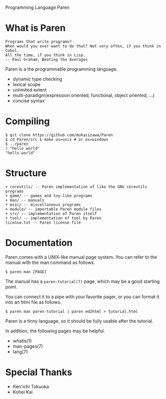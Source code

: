 Programming Language Paren

# What is Paren

    Programs that write programs?
    When would you ever want to do that? Not very often, if you think in Cobol.
    All the time, if you think in Lisp.
    -- Paul Graham, Beating the Averages

Paren is a the programmable programming language.

- dynamic type checking
- lexical scope
- unlimited extent
- multi-paradigm(expression oriented, functional, object oriented, ...)
- concise syntax

# Compiling

    $ git clone https://github.com/mukaiizawa/Paren
    $ cd Paren/src & make os=unix # or os=windows
    $ ../paren
    ) "hello world"
    "hello world"

# Structure

    + coreutils/ -- Paren implementation of like the GNU coreutils programs
    + game/ -- games and toy-like programs
    + man/ -- manuals
    + misc/ -- miscellaneous programs
    + module/ -- importable Paren module files
    + src/ -- implementation of Paren itself
    + tool/ -- implementation of tool by Paren
    license.txt -- Paren license file

# Documentation
Paren comes with a UNIX-like manual page system. You can refer to the manual with the man command as follows.

    $ paren man [PAGE]

The manual has a `paren-tutorial(7)` page, which may be a good starting point.

You can connect it to a pipe with your favorite pager, or you can format it into an html file as follows.

    $ paren man paren-tutorial | paren md2html > tutorial.html

Paren is a tinny language, so it should be fully usable after the tutorial.

In addition, the following pages may be helpful.

- whatis(1)
- man-pages(7)
- lang(7)

# Special Thanks

- Ken'ichi Tokuoka
- Kohei Kai
